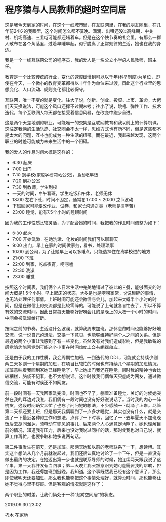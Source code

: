 # 程序猿与人民教师的超时空同居

这是我今天到家的时间，在这个一线城市里，在互联网里，在我的朋友圈里，在几年前24岁的我眼里，这个时间怎么都不算晚。滴滴、出租还没过高峰期，中关村、机场高速、三里屯可能都还堵着车。但是在这个快节奏的社会里，有那么一群人散布在各个角落里，过着早睡早起，似乎脱离了正常规律的生活，她也在我的身边。

我是一个一线互联网公司的程序员，我的爱人是一名公立小学的人民教师，班主任。

教育是一个比较传统的行业，变化的速度缓慢到可以以千年(科举制度)为单位，即使在今天，一个微小的教育变革都得以十年作为单位来过渡，因此这个行业里的思想变化、人口流动、规则变化都比较保守。

互联网，唯一不变的就是变化。往大了说，创新、创业、投资、上市、革命，大佬们天天换说法，可能这个风口还撑不过期末考；往小了说，跳槽、弹性工作、技术迭代，每个互联网人每天都在接受着信息风暴，在改变中跑步前进。

这是两个天差地别的职业，可能唯一的交集是互联网教育和我以前上的计算机课，这注定我俩的生活轨迹、社交圈会不太一样，思维方式也有所不同，但是这些都不是太大的问题，互补也能成为一种生活的纽带。而在最近，我越来越发现，这两个职业的时差可能成为未来生活中的一个阻碍。

我的爱人的作息时间大概是这样的：

- 6:30 起床
- 7:00 出门
- 7:10 到学校(家距学校两站公交)，食堂吃早饭
- 7:20 到办公室
- 7:30 到教师，学生到校
- 一天的时间，中午看班，学生吃饭和午休，老师无休
- 18:00 左右下班，时间不固定，通常在 17:00 ~ 20:00 之间波动
- 下班回家可能要改作业、试卷、和家长沟通之类（老师是真辛苦）
- 23:00 睡觉，能有7.5个小时的睡眠时间

因为我的工作性质比较灵活，为了配合她的时间，我把我的作息时间调整为如下：

- 6:30 起床
- 7:00 开始洗漱，在她洗漱、化妆的时间我们可以聊聊天
- 9:00 出门，早上在家的时间做家务，看书，处理琐事
- 10:00 到公司，为了让她早上可以多睡点，只能选择住在离学校进的地方
- 21:00 下班
- 22:00 到家，吃点夜宵，唠唠嗑
- 22:30 洗澡
- 23:00 睡觉

按照这个时间表，我们俩个人日常生活中完美地错过了彼此的三餐，能够面交的时间大概是1.5个小时。早上起床的状态，大多是也是唠唠家常，说说琐碎的事情，也无法处理任何事情。上班时间可能还会微信唠会儿，加起来大概半个小时的时间，但是在微信上的交流都是比较零碎的，可能说了上句就各自忙去了，所以不算有效的交流时间。因此日常每天能够好好唠会儿的是晚上的大概一个小时的时间，中间会被洗澡给打断。

按照之前的节奏，生活没什么波澜，就算我周末加班，那休息的时间也能够好好地交流，说一说自己的想法，交换一下意见，也能够维持好两个人之间的关系。但是最近的两个小事让我感到了有一些变化，虽然没有对我们造成影响，但是我敏锐的感觉隐约能察觉到可能这个小事在时间维度上会有蝴蝶效应。

还是由于我的工作性质，我会周期性加班，一到迭代的 DDL，可能就会持续少则两三天多则一个星期的加班，在项目比较忙的时候也有持续几个星期的加班情况，加班意味着我回到家她已经睡觉了，早上她出门我还在睡觉，同时我的精神也会比较糟糕，脑袋不记事，也不太想说话。这个时候我们俩每天只能成为网友，通过微信交流，可能有时候还不如网友。

前一段时间有一天我回家洗完澡，时间也不早了，躺着准备睡觉，关灯的时候她突然在我的耳边对我说，我们俩有一段时间也没有好好说说话了。当时我的内心一阵愧疚，这段时间确实太忙了也忘了问问她的想法，不少感触一下就涌了上来。尽管第二天都还要上班，但是那天我俩聊到了一点多才睡觉，其实也没有什么，就是交流了一下最近各种的工作和想法，点评了一下时事，回忆了一下去年夏天不加班晚饭后去胡同溜达，骑电动车兜风的事儿，后来两个人心满意足地睡了。她也理解目前的情况，知道我有压力，后来也没对我说过同样的话，那时候我也对自己说，就算工作再忙，也要争取和她多说两句话。

第二件事发生在前天，还是加班。那两天她和以前的老师联系了一下，想读博。其实这个想法从几个月前就说起过，我们还很认真地讨论了一个下午，但是一直没有做出最终的决定。在她迈出第一步也就是联系导师的时候，她连续两天跟我说了这个事，第一天我并没有当回事；第二天晚上我突然意识到她可能需要我的帮助，但是因为工作，我还得加班到挺晚。我知道，这个事既然我已经有这个意识了，那么即使我明天还要加班，那么我也能够把这个事情处理好，就算没时间，那也能够让她不觉得心里不舒服。但是客观的情况就是这样了：

两个职业的时差，让我们俩处于一种“超时空同居”的状态。

2019.09.30 23:02

朽木 花家地